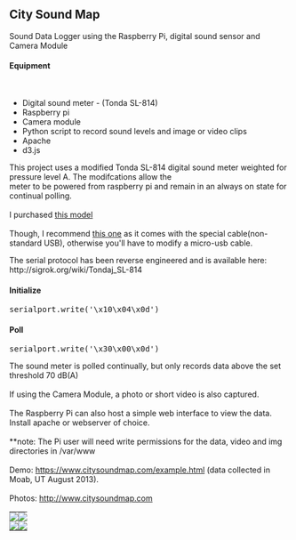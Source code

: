 <html>
<body>
<h2>City Sound Map</h2>
<p>
Sound Data Logger using the Raspberry Pi, digital sound sensor and Camera Module 
<br/>
<h4>Equipment</h4>
<br/>
<ul>
<li>Digital sound meter - (Tonda SL-814)</li>
<li>Raspberry pi</li>
<li>Camera module</li>
<li>Python script to record sound levels and image or video clips</li>
<li>Apache</li>
<li>d3.js</li>
</ul>
</p>
<p>
This project uses a modified Tonda SL-814 digital sound meter weighted for pressure level A.  The modifcations allow the meter to be powered from raspberry pi and remain in an always on state for continual polling. 
<br/><br/>
I purchased <a href="http://www.amazon.com/NEEWER%C2%AE-Digital-Sound-Level-Meter/dp/B005JX2EZ2">this model</a>   
<br/><br/>
Though, I recommend <a href="http://www.amazon.com/Professional-Digital-Pressure-Measurement-Detectors/dp/B00LL3Y074">this one</a> as it comes with the special cable(non-standard USB), otherwise you'll have to modify a micro-usb cable.
</p>
<p>
The serial protocol has been reverse engineered and is available here:<br />
http://sigrok.org/wiki/Tondaj_SL-814
</p>
<p>
<h4>Initialize</h4> 
<p><pre>serialport.write('\x10\x04\x0d')</pre></p>
<h4>Poll</h4> 
<p><pre>serialport.write('\x30\x00\x0d')</pre></p>
</p>
<p>
The sound meter is polled continually, but only records data above the set threshold 70 dB(A) 
<br/><br/>
If using the Camera Module, a photo or short video is also captured.
<br/><br/>
The Raspberry Pi can also host a simple web interface to view the data.  Install apache or webserver of choice.  
<br/><br/>
**note: The Pi user will need write permissions for the data, video and img directories in /var/www
<br/><br/>
Demo: <a href="https://www.citysoundmap.com/example.html">https://www.citysoundmap.com/example.html</a> (data collected in Moab, UT August 2013).
<br/><br/>
Photos: <a href="https://www.citysoundmap.com/">http://www.citysoundmap.com</a>
</p>
<p>
<table>
	<tr>
		<td width="50%" style="border: none; padding: 0in">
			<img SRC="http://www.citysoundmap.org/SoundMap_html_m385bb6d7.jpg"></img>
		</td>		
		<td width="50%" style="border: none; padding: 0in">
			<img SRC="http://www.citysoundmap.org/SoundMap_html_m52855a9.jpg"></img>
		</td>
	</tr>
	<tr>
		<td width="50%" style="border: none; padding: 0in">
			<img SRC="http://www.citysoundmap.org/SoundMap_html_m78939703.png"></img>
		</td>		
		<td width="50%" style="border: none; padding: 0in">
			<img SRC="http://www.citysoundmap.org/SoundMap_html_7278ea41.png"></img>
		</td>
	</tr>	
</table>
</p>
</body>
</html>
